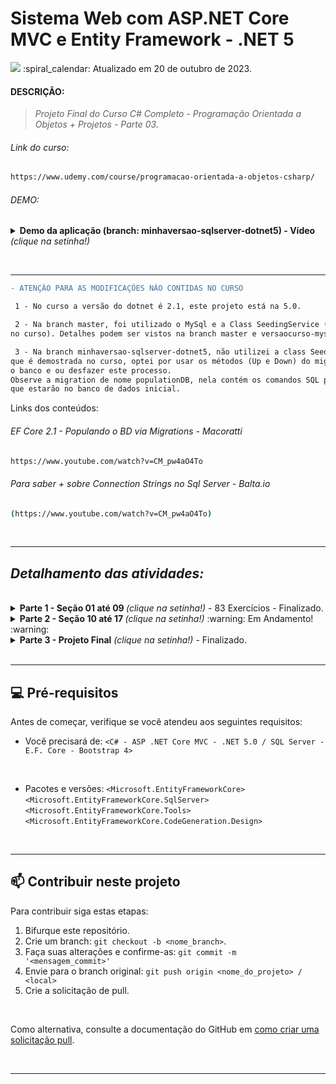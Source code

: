 # Sistema Web com ASP.NET Core MVC e Entity Framework - .NET 5
<img src="https://img.shields.io/static/v1?label=Nélio Alves&message=UDEMY&color=7159c1&style=for-the-badge"/>
:spiral_calendar: Atualizado em 20 de outubro de 2023.

#### DESCRIÇÃO:
>*Projeto Final do Curso C# Completo - Programação Orientada a Objetos + Projetos - Parte 03.*

###### Link do curso:
```bash
https://www.udemy.com/course/programacao-orientada-a-objetos-csharp/
```
###### DEMO: 
<details>
  <summary> <b> Demo da aplicação (branch: minhaversao-sqlserver-dotnet5) - Vídeo </b> <i>(clique na setinha!)</i></summary><br>

 Contribua :)
 
https://github.com/nataliasouza/mysales/assets/13735095/7470fd9f-b8ab-4845-834d-1bf995d254e3

</details>

<br><hr>

```diff
- ATENÇÃO PARA AS MODIFICAÇÕES NÃO CONTIDAS NO CURSO

 1 - No curso a versão do dotnet é 2.1, este projeto está na 5.0.

 2 - Na branch master, foi utilizado o MySql e a Class SeedingService (Conforme demostrado
no curso). Detalhes podem ser vistos na branch master e versaocurso-mysql-seedingService-dotnet5.

 3 - Na branch minhaversao-sqlserver-dotnet5, não utilizei a class Seeding Service [aula 261]
que é demostrada no curso, optei por usar os métodos (Up e Down) do migration builder para popular
o banco e ou desfazer este processo.
Observe a migration de nome populationDB, nela contém os comandos SQL para a criação dos dados
que estarão no banco de dados inicial.
```
Links dos conteúdos:

###### EF Core 2.1 - Populando o BD via Migrations - Macoratti
```bash
https://www.youtube.com/watch?v=CM_pw4aO4To
```
###### Para saber + sobre Connection Strings no Sql Server - Balta.io
```bash
(https://www.youtube.com/watch?v=CM_pw4aO4To)
```
<br> <hr>

## <i> Detalhamento das atividades: </i>
<br>
<details>
  <summary> <b> Parte 1 - Seção 01 até 09 </b> <i>(clique na setinha!)</i> - 83 Exercícios - Finalizado. </summary><br>

*Repositório Parte 1 - Branch master*

```bash
https://github.com/nataliasouza/pratica-poo-csharp
```
<br>
</details>
<details>
  <summary> <b> Parte 2 - Seção 10 até 17 </b> <i>(clique na setinha!)</i> :warning: Em Andamento! :warning:</summary><br>

*Repositório Parte 2 - Branch master*

```bash
https://github.com/nataliasouza/pratica-poo-csharp-parte02
```
<br>
</details>

<details>
  <summary> <b> Parte 3 - Projeto Final</b> <i>(clique na setinha!)</i> - Finalizado. </summary><br>

Seção 18. Projeto: Sistema Web com ASP .NET Core MVC e EF. 

*Repositório Parte 3 - Branch master* 

```bash
https://github.com/nataliasouza/mysalles
```
<br>
</details>
<br> <hr>

## 💻 Pré-requisitos

Antes de começar, verifique se você atendeu aos seguintes requisitos:

* Você precisará de:  `<C# - ASP .NET Core MVC - .NET 5.0 / SQL Server - E.F. Core - Bootstrap 4>`
<br>

* Pacotes e versões: `<Microsoft.EntityFrameworkCore>` 
                     `<Microsoft.EntityFrameworkCore.SqlServer>`
                     `<Microsoft.EntityFrameworkCore.Tools>`
                     `<Microsoft.EntityFrameworkCore.CodeGeneration.Design>`

<br> <hr>

## 📫 Contribuir neste projeto

Para contribuir siga estas etapas:

1. Bifurque este repositório.
2. Crie um branch: `git checkout -b <nome_branch>`.
3. Faça suas alterações e confirme-as: `git commit -m '<mensagem_commit>'`
4. Envie para o branch original: `git push origin <nome_do_projeto> / <local>`
5. Crie a solicitação de pull.
<br>

Como alternativa, consulte a documentação do GitHub em [como criar uma solicitação pull](https://help.github.com/en/github/collaborating-with-issues-and-pull-requests/creating-a-pull-request). 

<br> <hr>
